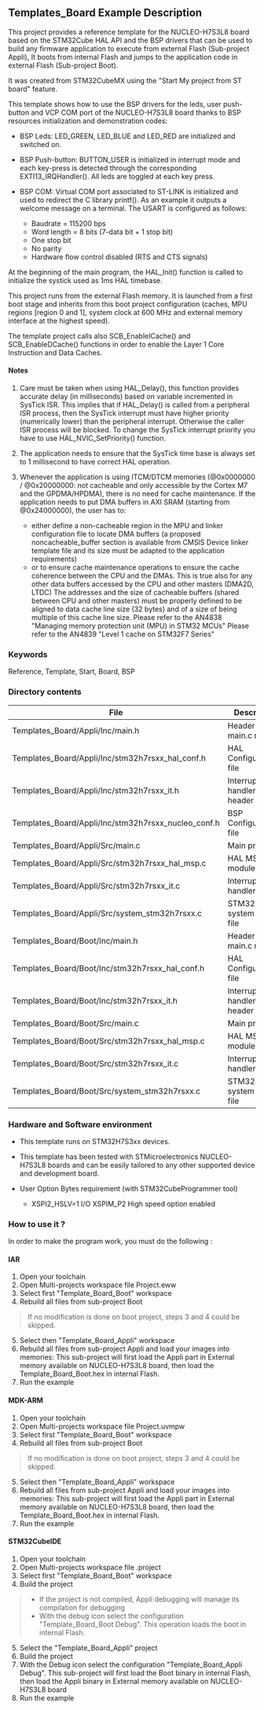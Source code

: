 ## <b>Templates_Board Example Description</b>

This project provides a reference template for the NUCLEO-H7S3L8 board based on the STM32Cube HAL API and the
BSP drivers that can be used to build any firmware application to execute from external Flash (Sub-project Appli),
It boots from internal Flash and jumps to the application code in external Flash (Sub-project Boot).

It was created from STM32CubeMX using the "Start My project from ST board" feature.

This template shows how to use the BSP drivers for the leds, user push-button and VCP COM port of the NUCLEO-H7S3L8
board thanks to BSP resources initialization and demonstration codes:

  - BSP Leds:  LED_GREEN, LED_BLUE and LED_RED are initialized and switched on.

  - BSP Push-button: BUTTON_USER is initialized in interrupt mode and each key-press is detected through
    the corresponding EXTI13_IRQHandler(). All leds are toggled at each key press.

  - BSP COM:  Virtual COM port associated to ST-LINK is initialized and used to redirect the C library printf().
    As an example it outputs a welcome message on a terminal.
    The USART is configured as follows:
      - Baudrate = 115200 bps
      - Word length = 8 bits (7-data bit + 1 stop bit)
      - One stop bit
      - No parity
      - Hardware flow control disabled (RTS and CTS signals)

At the beginning of the main program, the HAL_Init() function is called to initialize the systick used as 1ms HAL timebase.

This project runs from the external Flash memory. It is launched from a first boot stage and inherits from this boot project
configuration (caches, MPU regions [region 0 and 1], system clock at 600 MHz and external memory interface at the highest speed).

The template project calls also SCB_EnableICache() and SCB_EnableDCache() functions in order to enable
the Layer 1 Core Instruction and Data Caches.

#### <b>Notes</b>

 1. Care must be taken when using HAL_Delay(), this function provides accurate delay (in milliseconds)
    based on variable incremented in SysTick ISR. This implies that if HAL_Delay() is called from
    a peripheral ISR process, then the SysTick interrupt must have higher priority (numerically lower)
    than the peripheral interrupt. Otherwise the caller ISR process will be blocked.
    To change the SysTick interrupt priority you have to use HAL_NVIC_SetPriority() function.

 2. The application needs to ensure that the SysTick time base is always set to 1 millisecond
    to have correct HAL operation.

 3. Whenever the application is using ITCM/DTCM memories (@0x0000000 / @0x20000000: not cacheable and only accessible
    by the Cortex M7 and the GPDMA/HPDMA), there is no need for cache maintenance.
    If the application needs to put DMA buffers in AXI SRAM (starting from @0x24000000), the user has to:
    - either define a non-cacheable region in the MPU and linker configuration file to locate DMA buffers
      (a proposed noncacheable_buffer section is available from CMSIS Device linker template file and its size must
      be adapted to the application requirements)
    - or to ensure cache maintenance operations to ensure the cache coherence between the CPU and the DMAs.
    This is true also for any other data buffers accessed by the CPU and other masters (DMA2D, LTDC)
    The addresses and the size of cacheable buffers (shared between CPU and other masters)
    must be properly defined to be aligned to data cache line size (32 bytes) and of a size of being multiple
    of this cache line size.
    Please refer to the AN4838 "Managing memory protection unit (MPU) in STM32 MCUs"
    Please refer to the AN4839 "Level 1 cache on STM32F7 Series"

### <b>Keywords</b>

Reference, Template, Start, Board, BSP

### <b>Directory contents</b>

File | Description
 --- | ---
  Templates_Board/Appli/Inc/main.h                      |  Header for main.c module
  Templates_Board/Appli/Inc/stm32h7rsxx_hal_conf.h      |  HAL Configuration file
  Templates_Board/Appli/Inc/stm32h7rsxx_it.h            |  Interrupt handlers header file
  Templates_Board/Appli/Inc/stm32h7rsxx_nucleo_conf.h   |  BSP Configuration file
  Templates_Board/Appli/Src/main.c                      |  Main program
  Templates_Board/Appli/Src/stm32h7rsxx_hal_msp.c       |  HAL MSP module
  Templates_Board/Appli/Src/stm32h7rsxx_it.c            |  Interrupt handlers
  Templates_Board/Appli/Src/system_stm32h7rsxx.c        |  STM32H7RSxx system source file
  Templates_Board/Boot/Inc/main.h                       |  Header for main.c module
  Templates_Board/Boot/Inc/stm32h7rsxx_hal_conf.h       |  HAL Configuration file
  Templates_Board/Boot/Inc/stm32h7rsxx_it.h             |  Interrupt handlers header file
  Templates_Board/Boot/Src/main.c                       |  Main program
  Templates_Board/Boot/Src/stm32h7rsxx_hal_msp.c        |  HAL MSP module
  Templates_Board/Boot/Src/stm32h7rsxx_it.c             |  Interrupt handlers
  Templates_Board/Boot/Src/system_stm32h7rsxx.c         |  STM32H7RSxx system source file

### <b>Hardware and Software environment</b>

  - This template runs on STM32H7S3xx devices.

  - This template has been tested with STMicroelectronics NUCLEO-H7S3L8
    boards and can be easily tailored to any other supported device
    and development board.

  - User Option Bytes requirement (with STM32CubeProgrammer tool)

    - XSPI2_HSLV=1     I/O XSPIM_P2 High speed option enabled

### <b>How to use it ?</b>

In order to make the program work, you must do the following :

#### <b>IAR</b>
  1. Open your toolchain
  2. Open Multi-projects workspace file Project.eww
  3. Select first "Template_Board_Boot" workspace
  4. Rebuild all files from sub-project Boot

>
>  If no modification is done on boot project, steps 3 and 4 could be skipped.

  5. Select then "Template_Board_Appli" workspace
  6. Rebuild all files from sub-project Appli and load your images into memories: This sub-project
     will first load the Appli part in External memory available on NUCLEO-H7S3L8 board, then load
     the Template_Board_Boot.hex in internal Flash.
  7. Run the example


#### <b>MDK-ARM</b>
  1. Open your toolchain
  2. Open Multi-projects workspace file Project.uvmpw
  3. Select first "Template_Board_Boot" workspace
  4. Rebuild all files from sub-project Boot

>
>  If no modification is done on boot project, steps 3 and 4 could be skipped.

  5. Select then "Template_Board_Appli" workspace
  6. Rebuild all files from sub-project Appli and load your images into memories: This sub-project
     will first load the Appli part in External memory available on NUCLEO-H7S3L8 board, then load
     the Template_Board_Boot.hex in internal Flash.
  7. Run the example


#### <b>STM32CubeIDE</b>
  1. Open your toolchain
  2. Open Multi-projects workspace file .project
  3. Select first "Template_Board_Boot" workspace
  4. Build the project

>
> - If the project is not compiled, Appli debugging will manage its compilation
>   for debugging
> - With the debug icon select the configuration "Template_Board_Boot Debug".
>   This operation loads the boot in internal Flash.

  5. Select the "Template_Board_Appli" project
  6. Build the project
  7. With the Debug icon select the configuration "Template_Board_Appli Debug". This sub-project
     will first load the Boot binary in internal Flash, then load the Appli binary in
     External memory available on NUCLEO-H7S3L8 board
  8. Run the example
